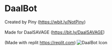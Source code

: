 # DaalBot
Created by Piny (https://wbit.ly/NotPiny) </br>
</br>
Made for DaalSAVAGE (https://bit.ly/DaalSAVAGE) </br>
</br>
(Made with replit https://replit.com)
![DaalBot Icon](https://piny-file-host.w3spaces.com/DaalBot/project_20220418_1619411-01.jpg)
